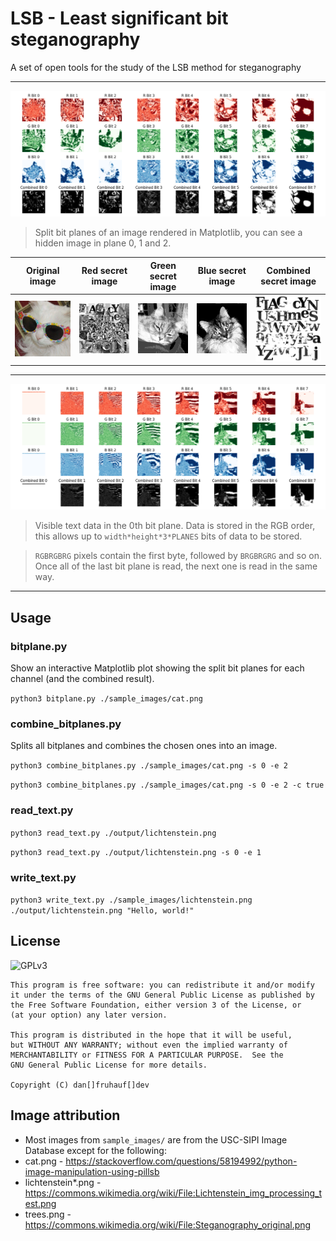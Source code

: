 # LSB - Least significant bit steganography

A set of open tools for the study of the LSB method for steganography

---
![Split bit planes of an image rendered in Matplotlib](./docs/bitplanes.png)
> Split bit planes of an image rendered in Matplotlib, you can see a hidden image in plane 0, 1 and 2.

Original image               | Red secret image              | Green secret image           | Blue secret image           | Combined secret image
:---------------------------:|:-----------------------------:|:----------------------------:|:---------------------------:|:-------------------------------:
![](./sample_images/cat.png) |  ![](./docs/secret_red.png)   | ![](./docs/secret_green.png) | ![](./docs/secret_blue.png) | ![](./docs/secret_combined.png)

---

![Visible text data in the 0th bit plane](./docs/bitplanes_lichtenstein.png)
> Visible text data in the 0th bit plane. Data is stored in the RGB order, this allows up to `width*height*3*PLANES` bits of data to be stored.

> `RGBRGBRG` pixels contain the first byte, followed by `BRGBRGRG` and so on. Once all of the last bit plane is read, the next one is read in the same way.

---

## Usage

### bitplane.py

Show an interactive Matplotlib plot showing the split bit planes for each channel (and the combined result).

`python3 bitplane.py ./sample_images/cat.png`

### combine_bitplanes.py

Splits all bitplanes and combines the chosen ones into an image.

`python3 combine_bitplanes.py ./sample_images/cat.png -s 0 -e 2`

`python3 combine_bitplanes.py ./sample_images/cat.png -s 0 -e 2 -c true`

### read_text.py

`python3 read_text.py ./output/lichtenstein.png`

`python3 read_text.py ./output/lichtenstein.png -s 0 -e 1`

### write_text.py

`python3 write_text.py ./sample_images/lichtenstein.png ./output/lichtenstein.png "Hello, world!"`


### 

## License

![GPLv3](https://www.gnu.org/graphics/gplv3-with-text-136x68.png)

    This program is free software: you can redistribute it and/or modify
    it under the terms of the GNU General Public License as published by
    the Free Software Foundation, either version 3 of the License, or
    (at your option) any later version.

    This program is distributed in the hope that it will be useful,
    but WITHOUT ANY WARRANTY; without even the implied warranty of
    MERCHANTABILITY or FITNESS FOR A PARTICULAR PURPOSE.  See the
    GNU General Public License for more details.

    Copyright (C) dan[]fruhauf[]dev

## Image attribution

- Most images from `sample_images/` are from the USC-SIPI Image Database except for the following:
- cat.png - https://stackoverflow.com/questions/58194992/python-image-manipulation-using-pillsb
- lichtenstein*.png - https://commons.wikimedia.org/wiki/File:Lichtenstein_img_processing_test.png
- trees.png - https://commons.wikimedia.org/wiki/File:Steganography_original.png


